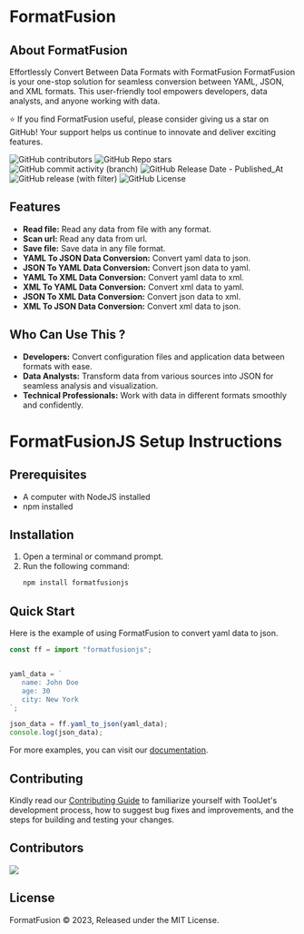 # **FormatFusion**

## About FormatFusion

Effortlessly Convert Between Data Formats with FormatFusion
FormatFusion is your one-stop solution for seamless conversion between YAML, JSON, and XML formats. This user-friendly tool empowers developers, data analysts, and anyone working with data.

:star: If you find FormatFusion useful, please consider giving us a star on GitHub! Your support helps us continue to innovate and deliver exciting features.

![GitHub contributors](https://img.shields.io/github/contributors/aliftech/FormatFusionJS)
![GitHub Repo stars](https://img.shields.io/github/stars/aliftech/FormatFusionJS)
![GitHub commit activity (branch)](https://img.shields.io/github/commit-activity/w/aliftech/FormatFusionJS/master)
![GitHub Release Date - Published_At](https://img.shields.io/github/release-date/aliftech/FormatFusionJS)
![GitHub release (with filter)](https://img.shields.io/github/v/release/aliftech/FormatFusionJS)
![GitHub License](https://img.shields.io/github/license/aliftech/FormatFusionJS)

## Features

- **Read file:** Read any data from file with any format.
- **Scan url:** Read any data from url.
- **Save file:** Save data in any file format.
- **YAML To JSON Data Conversion:** Convert yaml data to json.
- **JSON To YAML Data Conversion:** Convert json data to yaml.
- **YAML To XML Data Conversion:** Convert yaml data to xml.
- **XML To YAML Data Conversion:** Convert xml data to yaml.
- **JSON To XML Data Conversion:** Convert json data to xml.
- **XML To JSON Data Conversion:** Convert xml data to json.

## Who Can Use This ?

- **Developers:** Convert configuration files and application data between formats with ease.
- **Data Analysts:** Transform data from various sources into JSON for seamless analysis and visualization.
- **Technical Professionals:** Work with data in different formats smoothly and confidently.

# FormatFusionJS Setup Instructions

## Prerequisites

- A computer with NodeJS installed
- npm installed

## Installation

1. Open a terminal or command prompt.
2. Run the following command:
   ```bash
   npm install formatfusionjs
   ```

## Quick Start

Here is the example of using FormatFusion to convert yaml data to json.

```javascript
const ff = import "formatfusionjs";


yaml_data = `
   name: John Doe
   age: 30
   city: New York
`;

json_data = ff.yaml_to_json(yaml_data);
console.log(json_data);
```

For more examples, you can visit our <a href="https://github.com/aliftech/FormatFusion/blob/master/DOCUMENTATION.md">documentation</a>.

## Contributing

Kindly read our [Contributing Guide](CONTRIBUTING.md) to familiarize yourself with ToolJet's development process, how to suggest bug fixes and improvements, and the steps for building and testing your changes. <br>

## Contributors

<a href="https://github.com/aliftech/FormatFusion/graphs/contributors">
  <img src="https://contrib.rocks/image?repo=aliftech/FormatFusion" />
</a>

## License

FormatFusion © 2023, Released under the MIT License.
